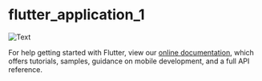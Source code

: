 # flutter_application_1


 ![Text]("Assets/work_in_progress.jpg")

For help getting started with Flutter, view our
[online documentation](https://flutter.dev/docs), which offers tutorials,
samples, guidance on mobile development, and a full API reference.
